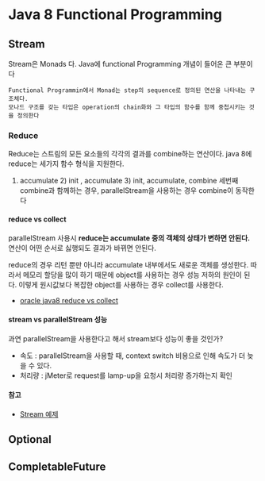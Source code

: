 # Java 8 Functional Programming
## Stream
Stream은 Monads 다. Java에 functional Programming 개념이 들어온 큰 부분이다
```
Functional Programmin에서 Monad는 step의 sequence로 정의된 연산을 나타내는 구조체다.
모나드 구조를 갖는 타입은 operation의 chain화와 그 타입의 함수를 함께 중첩시키는 것을 정의한다
```
### Reduce
Reduce는 스트림의 모든 요소들의 각각의 결과를 combine하는 연산이다. java 8에 reduce는 세가지 함수 형식을 지원한다.
1) accumulate 2) init , accumulate 3) init, accumulate, combine
세번째 combine과 함께하는 경우, parallelStream을 사용하는 경우 combine이 동작한다

#### reduce vs collect
parallelStream 사용시 **reduce는 accumulate 중의 객체의 상태가 변하면 안된다.** 연산이 어떤 순서로 싫행되도 결과가
바뀌면 안된다.

reduce의 경우 리턴 뿐만 아니라 accumulate 내부에서도 새로운 객체를 생성한다. 따라서 메모리 할당을 많이 하기 때문에 object를 
사용하는 경우 성능 저하의 원인이 된다. 이렇게 원시값보다 복잡한 object를 사용하는 경우 collect를 사용한다.
* [oracle java8 reduce vs collect](https://docs.oracle.com/javase/tutorial/collections/streams/reduction.html)

#### stream vs parallelStream 성능
과연 parallelStream을 사용한다고 해서 stream보다 성능이 좋을 것인가?
* 속도 : parallelStream을 사용할 때, context switch 비용으로 인해 속도가 더 늦을 수 있다.
* 처리량 : jMeter로 request를 lamp-up을 요청시 처리량 증가하는지 확인


#### 참고
* [Stream 예제](http://winterbe.com/posts/2014/07/31/java8-stream-tutorial-examples/)


## Optional

## CompletableFuture